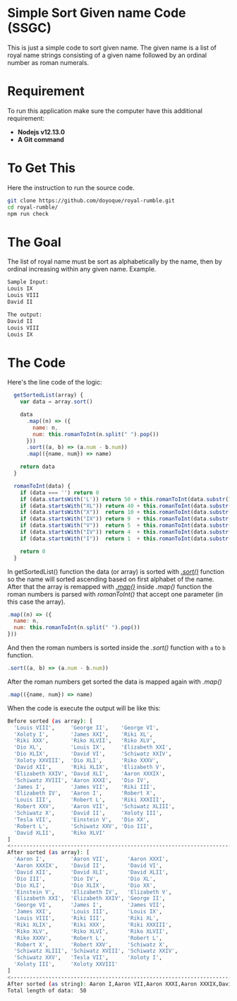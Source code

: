 # Simple Sort Given name Code (SSGC)

This is just a simple code to sort given name. The given name is a list of royal name strings consisting of a given name followed
by an ordinal number as roman numerals.

# Requirement

To run this application make sure the computer have this additional requirement:

* **Nodejs v12.13.0**
* **A Git command**

# To Get This

Here the instruction to run the source code.
```bash
git clone https://github.com/doyoque/royal-rumble.git
cd royal-rumble/
npm run check
```

# The Goal

The list of royal name must be sort as alphabetically by the name, then by ordinal increasing within any given name.
Example.

```bash
Sample Input:
Louis IX
Louis VIII
David II

The output:
David II
Louis VIII
Louis IX
```

# The Code

Here's the line code of the logic:
```javaScript
  getSortedList(array) {
    var data = array.sort()

    data
      .map((n) => ({
        name: n,
        num: this.romanToInt(n.split(" ").pop())
      }))
      .sort((a, b) => (a.num - b.num))
      .map(({name, num}) => name)

    return data
  }

  romanToInt(data) {
    if (data === '') return 0
    if (data.startsWith('L')) return 50 + this.romanToInt(data.substr(1))
    if (data.startsWith("XL")) return 40 + this.romanToInt(data.substr(2))
    if (data.startsWith("X"))  return 10 + this.romanToInt(data.substr(1))
    if (data.startsWith("IX")) return 9  + this.romanToInt(data.substr(2))
    if (data.startsWith("V"))  return 5  + this.romanToInt(data.substr(1))
    if (data.startsWith("IV")) return 4  + this.romanToInt(data.substr(2))
    if (data.startsWith("I"))  return 1  + this.romanToInt(data.substr(1))

    return 0
  }
```

In getSortedList() function the data (or array) is sorted with [_.sort()_](https://developer.mozilla.org/en-US/docs/Web/JavaScript/Reference/Global_Objects/Array/sort) function so the name will sorted ascending based on first alphabet of the name. After that the array is remapped with [_.map()_](https://developer.mozilla.org/en-US/docs/Web/JavaScript/Reference/Global_Objects/Array/map) inside _.map()_ function the roman numbers is parsed with _romanToInt()_ that accept one parameter (in this case the array).
```javaScript
.map((n) => ({
  name: n,
  num: this.romanToInt(n.split(" ").pop())
}))
```

And then the roman numbers is sorted inside the _.sort()_ function with ```a``` to ```b``` function.
```javaScript
.sort((a, b) => (a.num - b.num))
```

After the roman numbers get sorted the data is mapped again with _.map()_
```javaScript
.map(({name, num}) => name)
```

When the code is execute the output will be like this:
```bash
Before sorted (as array): [
  'Louis VIII',     'George II',    'George VI',
  'Xoloty I',       'James XXI',    'Riki XL',
  'Riki XXX',       'Riko XLVII',   'Riko XLV',
  'Dio XL',         'Louis IX',     'Elizabeth XXI',
  'Dio XLIX',       'David VI',     'Schiwatz XXIV',
  'Xoloty XXVIII',  'Dio XLI',      'Riko XXXV',
  'David XII',      'Riki XLIX',    'Elizabeth V',
  'Elizabeth XXIV', 'David XLI',    'Aaron XXXIX',
  'Schiwatz XVIII', 'Aaron XXXI',   'Dio IV',
  'James I',        'James VII',    'Riki III',
  'Elizabeth IV',   'Aaron I',      'Robert X',
  'Louis III',      'Robert L',     'Riki XXXIII',
  'Robert XXV',     'Aaron VII',    'Schiwatz XLIII',
  'Schiwatz X',     'David II',     'Xoloty III',
  'Tesla VII',      'Einstein V',   'Dio XX',
  'Robert L',       'Schiwatz XXV', 'Dio III',
  'David XLII',     'Riko XLVI'
]
<------------------------------------------------------------------------>
After sorted (as array): [
  'Aaron I',        'Aaron VII',      'Aaron XXXI',
  'Aaron XXXIX',    'David II',       'David VI',
  'David XII',      'David XLI',      'David XLII',
  'Dio III',        'Dio IV',         'Dio XL',
  'Dio XLI',        'Dio XLIX',       'Dio XX',
  'Einstein V',     'Elizabeth IV',   'Elizabeth V',
  'Elizabeth XXI',  'Elizabeth XXIV', 'George II',
  'George VI',      'James I',        'James VII',
  'James XXI',      'Louis III',      'Louis IX',
  'Louis VIII',     'Riki III',       'Riki XL',
  'Riki XLIX',      'Riki XXX',       'Riki XXXIII',
  'Riko XLV',       'Riko XLVI',      'Riko XLVII',
  'Riko XXXV',      'Robert L',       'Robert L',
  'Robert X',       'Robert XXV',     'Schiwatz X',
  'Schiwatz XLIII', 'Schiwatz XVIII', 'Schiwatz XXIV',
  'Schiwatz XXV',   'Tesla VII',      'Xoloty I',
  'Xoloty III',     'Xoloty XXVIII'
]
<------------------------------------------------------------------------>
After sorted (as string): Aaron I,Aaron VII,Aaron XXXI,Aaron XXXIX,David II,David VI,David XII,David XLI,David XLII,Dio III,Dio IV,Dio XL,Dio XLI,Dio XLIX,Dio XX,Einstein V,Elizabeth IV,Elizabeth V,Elizabeth XXI,Elizabeth XXIV,George II,George VI,James I,James VII,James XXI,Louis III,Louis IX,Louis VIII,Riki III,Riki XL,Riki XLIX,Riki XXX,Riki XXXIII,Riko XLV,Riko XLVI,Riko XLVII,Riko XXXV,Robert L,Robert L,Robert X,Robert XXV,Schiwatz X,Schiwatz XLIII,Schiwatz XVIII,Schiwatz XXIV,Schiwatz XXV,Tesla VII,Xoloty I,Xoloty III,Xoloty XXVIII
Total length of data:  50
```
